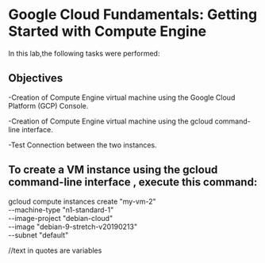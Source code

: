 # Google Cloud Fundamentals: Getting Started with Compute Engine
In this lab,the following tasks were performed:

## Objectives
-Creation of Compute Engine virtual machine using the Google Cloud Platform (GCP) Console.

-Creation of Compute Engine virtual machine using the gcloud command-line interface.

-Test Connection between the two instances.

## To create a VM instance using the gcloud command-line interface , execute this command:

gcloud compute instances create "my-vm-2" \
--machine-type "n1-standard-1" \
--image-project "debian-cloud" \
--image "debian-9-stretch-v20190213" \
--subnet "default"

//text in quotes are variables 
